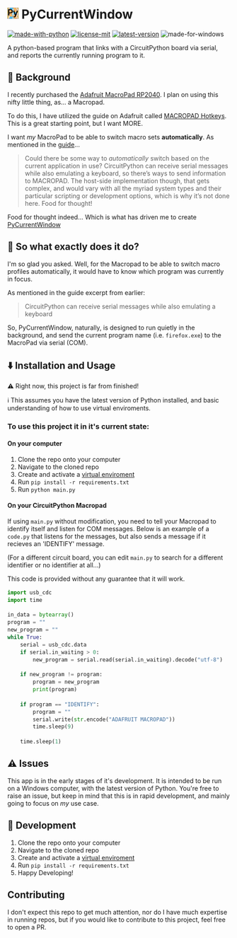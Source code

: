 # <img src="https://github.com/astridos2go/PyCurrentWindow/blob/main/icon.svg" width="25px"> PyCurrentWindow
[![made-with-python](https://img.shields.io/badge/Made%20with-Python-blue.svg)](https://www.python.org/) [![license-mit](https://img.shields.io/github/license/astridos2go/pycurrentwindow?color=gre&label=License)](https://github.com/astridos2go/PyCurrentWindow/blob/main/LICENSE) [![latest-version](https://img.shields.io/github/v/release/astridos2go/pycurrentwindow?display_name=tag&include_prereleases&label=Version)](https://github.com/astridos2go/PyCurrentWindow/releases/latest) ![made-for-windows](https://img.shields.io/badge/Platform-Windows-blueviolet)


A python-based program that links with a CircuitPython board via serial, and reports the currently running program to it.

## :book: Background
I recently purchased the [Adafruit MacroPad RP2040](https://learn.adafruit.com/adafruit-macropad-rp2040). I plan on using this nifty little thing, as... a Macropad.

To do this, I have utilized the guide on Adafruit called [MACROPAD Hotkeys](https://learn.adafruit.com/macropad-hotkeys). This is a great starting point, but I want MORE. 

I want _my_ MacroPad to be able to switch macro sets **automatically**. As mentioned in the [guide](https://learn.adafruit.com/macropad-hotkeys/going-further)...

> Could there be some way to _automatically_ switch based on the current application in use? CircuitPython can receive serial messages while also emulating a keyboard, so there’s ways to send information to MACROPAD. The host-side implementation though, that gets complex, and would vary with all the myriad system types and their particular scripting or development options, which is why it’s not done here. Food for thought!

Food for thought indeed... Which is what has driven me to create [PyCurrentWindow](https://github.com/astridos2go/PycurrentWindow)

## :thought_balloon: So what exactly does it do?
I'm so glad you asked. Well, for the Macropad to be able to switch macro profiles automatically, it would have to know which program was currently in focus. 

As mentioned in the guide excerpt from earlier:
> CircuitPython can receive serial messages while also emulating a keyboard

So, PyCurrentWindow, naturally, is designed to run quietly in the background, and send the current program name (i.e. `firefox.exe`) to the MacroPad via serial (COM).

## :arrow_down: Installation and Usage
:warning: Right now, this project is far from finished!

:information_source: This assumes you have the latest version of Python installed, and basic understanding of how to use virtual enviroments.

### To use this project it in it's current state:

#### On your computer
1. Clone the repo onto your computer
2. Navigate to the cloned repo
3. Create and activate a [virtual enviroment](https://docs.python.org/3/library/venv.html)
4. Run `pip install -r requirements.txt`
5. Run `python main.py` 

#### On your CircuitPython Macropad

If using `main.py` without modification, you need to tell your Macropad to identify itself and listen for COM messages. Below is an example of a `code.py` that listens for the messages, but also sends a message if it recieves an 'IDENTIFY' message. 

(For a different circuit board, you can edit `main.py` to search for a different identifier or no identifier at all...)

This code is provided without any guarantee that it will work. 

```python
import usb_cdc
import time

in_data = bytearray()
program = ""
new_program = ""
while True:
    serial = usb_cdc.data
    if serial.in_waiting > 0:
        new_program = serial.read(serial.in_waiting).decode("utf-8")

    if new_program != program:
        program = new_program
        print(program)

    if program == "IDENTIFY":
        program = ""
        serial.write(str.encode("ADAFRUIT MACROPAD"))
        time.sleep(9)

    time.sleep(1)
```

## :warning: Issues
This app is in the early stages of it's development. It is intended to be run on a Windows computer, with the latest version of Python. You're free to raise an issue, but keep in mind that this is in rapid development, and mainly going to focus on _my_ use case.

## :wrench: Development
1. Clone the repo onto your computer
2. Navigate to the cloned repo
3. Create and activate a [virtual enviroment](https://docs.python.org/3/library/venv.html)
4. Run `pip install -r requirements.txt`
5. Happy Developing!

## Contributing
I don't expect this repo to get much attention, nor do I have much expertise in running repos, but if you would like to contribute to this project, feel free to open a PR.
